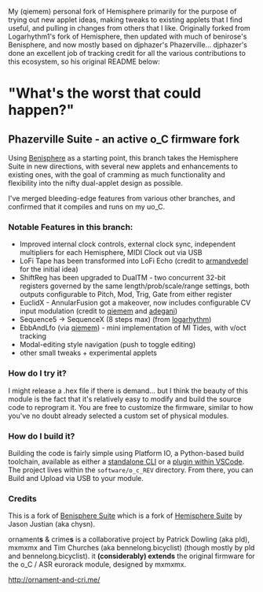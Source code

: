 My (qiemem) personal fork of Hemisphere primarily for the purpose of trying out new applet ideas, making tweaks to existing applets that I find useful, and pulling in changes from others that I like.
Originally forked from Logarhythm1's fork of Hemisphere, then updated with much of benirose's Benisphere, and now mostly based on djphazer's Phazerville...
djphazer's done an excellent job of tracking credit for all the various contributions to this ecosystem, so his original README below:

"What's the worst that could happen?"
===

## Phazerville Suite - an active o_C firmware fork

Using [Benisphere](https://github.com/benirose/O_C-BenisphereSuite) as a starting point, this branch takes the Hemisphere Suite in new directions, with several new applets and enhancements to existing ones, with the goal of cramming as much functionality and flexibility into the nifty dual-applet design as possible.

I've merged bleeding-edge features from various other branches, and confirmed that it compiles and runs on my uo_C.

### Notable Features in this branch:

* Improved internal clock controls, external clock sync, independent multipliers for each Hemisphere, MIDI Clock out via USB
* LoFi Tape has been transformed into LoFi Echo (credit to [armandvedel](https://github.com/armandvedel/O_C-HemisphereSuite_log) for the initial idea)
* ShiftReg has been upgraded to DualTM - two concurrent 32-bit registers governed by the same length/prob/scale/range settings, both outputs configurable to Pitch, Mod, Trig, Gate from either register
* EuclidX - AnnularFusion got a makeover, now includes configurable CV input modulation (credit to [qiemem](https://github.com/qiemem/O_C-HemisphereSuite/tree/expanded-clock-div) and [adegani](https://github.com/adegani/O_C-HemisphereSuite))
* Sequence5 -> SequenceX (8 steps max) (from [logarhythm](https://github.com/Logarhythm1/O_C-HemisphereSuite))
* EbbAndLfo (via [qiemem](https://github.com/qiemem/O_C-HemisphereSuite/tree/trig-and-tides)) - mini implementation of MI Tides, with v/oct tracking
* Modal-editing style navigation (push to toggle editing)
* other small tweaks + experimental applets

### How do I try it?

I might release a .hex file if there is demand... but I think the beauty of this module is the fact that it's relatively easy to modify and build the source code to reprogram it. You are free to customize the firmware, similar to how you've no doubt already selected a custom set of physical modules.

### How do I build it?

Building the code is fairly simple using Platform IO, a Python-based build toolchain, available as either a [standalone CLI](https://docs.platformio.org/en/latest/core/installation/methods/installer-script.html) or a [plugin within VSCode](https://platformio.org/install/ide?install=vscode). The project lives within the `software/o_c_REV` directory. From there, you can Build and Upload via USB to your module.

### Credits

This is a fork of [Benisphere Suite](https://github.com/benirose/O_C-BenisphereSuite) which is a fork of [Hemisphere Suite](https://github.com/Chysn/O_C-HemisphereSuite) by Jason Justian (aka chysn).

ornament**s** & crime**s** is a collaborative project by Patrick Dowling (aka pld), mxmxmx and Tim Churches (aka bennelong.bicyclist) (though mostly by pld and bennelong.bicyclist). it **(considerably) extends** the original firmware for the o_C / ASR eurorack module, designed by mxmxmx.

http://ornament-and-cri.me/
